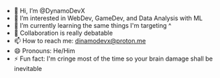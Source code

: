 - 👋 Hi, I’m @DynamoDevX
- 👀 I’m interested in WebDev, GameDev, and Data Analysis with ML
- 🌱 I’m currently learning the same things I'm targeting ^
- 💞️ Collaboration is really debatable
- 📫 How to reach me: dinamodevx@proton.me
- 😄 Pronouns: He/Him
- ⚡ Fun fact: I'm cringe most of the time so your brain damage shall be inevitable
